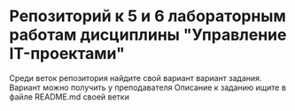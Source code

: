 # Репозиторий к 5 и 6 лабораторным работам дисциплины "Управление IT-проектами"

Среди веток репозитория найдите свой вариант вариант задания. Вариант можно получить у преподавателя
Описание к заданию ищите в файле README.md своей ветки
